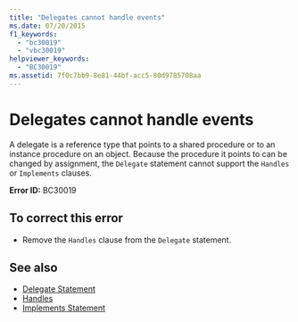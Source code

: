 ```yaml
---
title: "Delegates cannot handle events"
ms.date: 07/20/2015
f1_keywords: 
  - "bc30019"
  - "vbc30019"
helpviewer_keywords: 
  - "BC30019"
ms.assetid: 7f0c7bb9-8e81-44bf-acc5-80d9785708aa
---
```

# Delegates cannot handle events
A delegate is a reference type that points to a shared procedure or to an instance procedure on an object. Because the procedure it points to can be changed by assignment, the `Delegate` statement cannot support the `Handles` or `Implements` clauses.  
  
 **Error ID:** BC30019  
  
## To correct this error  
  
- Remove the `Handles` clause from the `Delegate` statement.  
  
## See also

- [Delegate Statement](../../visual-basic/language-reference/statements/delegate-statement.md)
- [Handles](../../visual-basic/language-reference/statements/handles-clause.md)
- [Implements Statement](../../visual-basic/language-reference/statements/implements-statement.md)
